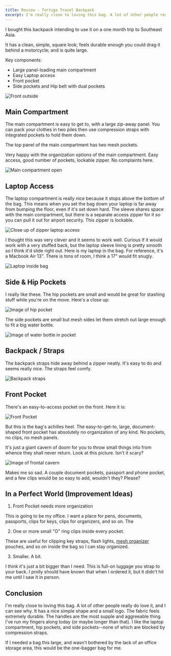 ```yaml
---
title: Review - Tortuga Travel Backpack
excerpt: I'm really close to loving this bag. A lot of other people really do love it, and I can see why. It has a nice simple shape and a small logo. The fabric feels extremely durable. The handles are the most supple and aggreeable thing I've run my fingers along today.
---
```


I bought this backpack intending to use it on a one month trip to Southeast Asia.

It has a clean, simple, square look; feels durable enough you could drag it behind a motorcycle; and is quite large.

Key components:

* Large panel-loading main compartment
* Easy Laptop access
* Front pocket
* Side pockets and Hip belt with dual pockets

![Front outside](tortuga-front.JPG)

## Main Compartment

The main compartment is easy to get to, with a large zip-away panel.
You can pack your clothes in two piles then use compression straps with integrated pockets to hold them down.

The top panel of the main compartment has two mesh pockets.

Very happy with the organization options of the main compartment. Easy access, good number of pockets, lockable zipper. No complaints here.

![Main compartment open](tortuga-main-open.JPG)

## Laptop Access

The laptop compartment is really nice because it stops above the bottom of the bag. This means when you set the bag down your laptop is far away from bumping the floor, even if it's set down hard. The sleeve shares space with the main compartment, but there is a separate access zipper for it so you can pull it out for airport security. This zipper is lockable.

![Close up of zipper laptop access](tortuga-laptop-empty.JPG)

I thought this was very clever and it seems to work well. Curious if it would work with a very stuffed back, but the laptop sleeve lining is pretty smooth so I think it'd slide right out. Here is my laptop in the bag. For reference, it's a Macbook Air 13". There is tons of room, I think a 17" would fit snugly.

![Laptop inside bag](tortuga-laptop-inserted.JPG)

## Side & Hip Pockets

I really like these. The hip pockets are small and would be great for stashing stuff while you're on the move. Here's a close up:

![Image of hip pocket](tortuga-hip-pocket.JPG)

The side pockets are small but mesh sides let them stretch out large enough to fit a big water bottle.

![Image of water bottle in pocket](tortuga-side-with-water-bottle.JPG)

## Backpack / Straps

The backpack straps hide away behind a zipper neatly. It's easy to do and seems really nice. The straps feel comfy.

![Backpack straps](tortuga-back-straps.JPG)


## Front Pocket

There's an easy-to-access pocket on the front. Here it is:

![Front Pocket](tortuga-front-pocket.JPG)

But this is the bag's achilles heel. The easy-to-get-to, large, document-shaped front pocket has absolutely no organization of any kind. No pockets, no clips, no mesh panels.

It's just a giant cavern of doom for you to throw small things into from whence they shall never return. Look at this picture. Isn't it scary?

![Image of frontal cavern](tortuga-cavern-of-doom.JPG) 

Makes me so sad. A couple document pockets, passport and phone pocket, and a few clips would be so easy to add, wouldn't they? Please?


## In a Perfect World (Improvement Ideas)

1. Front Pocket needs more organization

This is going to be my office. I want a place for pens, documents, passports, clips for keys, clips for organizers, and so on. The

2. One or more small "O" ring clips inside every pocket.

These are useful for clipping key straps, flash lights, [mesh organizer](http://www.amazon.com/s/ref=nb_sb_noss?url=search-alias%3Daps&field-keywords=mesh+organizer+bag+clip&rh=i%3Aaps%2Ck%3Amesh+organizer+bag+clip) pouches, and so on inside the bag so I can stay organized. 

3. Smaller. A bit.

I think it's just a bit bigger than I need. This is full-on luggage you strap to your back. I prolly should have known that when I ordered it, but it didn't hit me until I saw it in person.

## Conclusion

I'm really close to loving this bag. A lot of other people really do love it, and I can see why. It has a nice simple shape and a small logo. The fabric feels extremely durable. The handles are the most supple and aggreeable thing I've run my fingers along today (or maybe longer than that). I like the laptop compartment, hip pockets, and side pockets--none of which are blocked by compression straps.

If I needed a bag this large, and wasn't bothered by the lack of an office storage area, this would be the one-bagger bag for me.